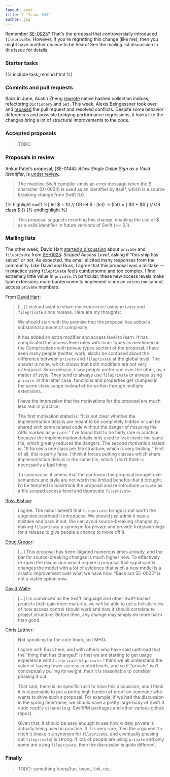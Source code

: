 ```yaml
---
layout: post
title: ! 'Issue #43'
author: jsq
---
```


Remember [SE-0025](https://github.com/apple/swift-evolution/blob/master/proposals/0025-scoped-access-level.md)? That's the proposal that controversially introduced `fileprivate`. However, if you're regretting this change (like me), then you might have another chance to be heard! See the mailing list discussion in this issue for details.

<!--excerpt-->

### Starter tasks

{% include task_remind.html %}

### Commits and pull requests

Back in June, Austin Zheng [rewrote](https://github.com/apple/swift/pull/3046) native hashed collection indices, refactoring `Dictionary` and `Set`. This week, Alexis Beingessner took over and [rebased](https://github.com/apple/swift/pull/5291) the pull request and resolved conflicts. Despite some behavior differences and possible bridging performance regressions, it looks like the changes bring a lot of structural improvements to the code.

### Accepted proposals

> TODO

### Proposals in review

Ankur Patel’s proposal, [SE-0144]: *Allow Single Dollar Sign as a Valid Identifier*, is [under review](https://lists.swift.org/pipermail/swift-evolution-announce/2016-October/000291.html).

> The mainline Swift compiler emits an error message when the $ character (U+0024) is used as an identifier by itself, which is a source breaking change from Swift 3.0.

{% highlight swift %}
let $ = 10
// OR
let $ : (Int) -> (Int) = { $0 * $0 }
// OR
class $ {}
{% endhighlight %}

> This proposal suggests reverting this change, enabling the use of $ as a valid identifier in future versions of Swift (>= 3.1).

### Mailing lists

The other week, David Hart [started a discussion](https://lists.swift.org/pipermail/swift-evolution/Week-of-Mon-20161003/027632.html) about `private` and `fileprivate` from [SE-0025](https://github.com/apple/swift-evolution/blob/master/proposals/0025-scoped-access-level.md): *Scoped Access Level*, asking if "this ship has sailed" or not. As expected, the email elicited many responses from the community. Like David and Russ, I agree that this proposal was a mistake &mdash; in practice using `fileprivate` feels cumbersome and too complex. I find extremely little value in `private`. In particular, these new access levels make type extensions more burdensome to implement since an `extension` cannot access `private` members.

From [David Hart](https://lists.swift.org/pipermail/swift-evolution/Week-of-Mon-20161003/027647.html):

> [...] I instead want to share my experience using `private` and `fileprivate` since release. Here are my thoughts:
>
> We should start with the premise that the proposal has added a substantial amount of complexity:
>
> It has added an extra modifier and access level to learn.
> It has complicated the access level rules with Inner types as mentioned in the Complications with private types section of the proposal.
> I have seen many people (twitter, work, slack) be confused about the difference between `private` and `fileprivate` at the global level. The answer is none, which shows that both modifiers are not very orthogonal.
> Since release, I saw people prefer one over the other, as a matter of style. They tend to always use `fileprivate` or always using `private`. In the latter case, functions and properties get clumped in the same class scope instead of be written through multiple extensions.
>
> I have the impression that the motivations for the proposal are much less real in practice:
>
> The first motivation stated is: "It is not clear whether the implementation details are meant to be completely hidden or can be shared with some related code without the danger of misusing the APIs marked as `private`." I’ve found that to be fairly rare in practice because the implementation details only used to leak inside the same file, which greatly reduces the dangers.
> The second motivation stated is: "It forces a one class per file structure, which is very limiting." First of all, this is partly false. I think it forces putting classes which share implementation details in the same file, which I don’t think is necessarily a bad thing.
>
> To summarise, it seems that the confusion the proposal brought over semantics and style are not worth the limited benefits that it brought. I’d be tempted to backtrack the proposal and re-introduce `private` as a file scoped access-level and deprecate `fileprivate`.

[Russ Bishop](https://lists.swift.org/pipermail/swift-evolution/Week-of-Mon-20161003/027659.html):

> I agree. The minor benefit that `fileprivate` brings is not worth the cognitive overhead it introduces. We should just admit it was a mistake and back it out. We can avoid source-breaking changes by making `fileprivate` a synonym for private and provide fixits/warnings for a release to give people a chance to move off it.

[Doug Gregor](https://lists.swift.org/pipermail/swift-evolution/Week-of-Mon-20161010/027756.html):

> [...] This proposal has been litigated numerous times already, and the bar for source-breaking changes is much higher now. To effectively re-open the discussion would require a proposal that significantly changes the model with a lot of evidence that such a new model is a drastic improvement over what we have now. “Back out SE-0025” is not a viable option now.

[David Waite](https://lists.swift.org/pipermail/swift-evolution/Week-of-Mon-20161010/027786.html):

> [...] I’m convinced as the Swift language and other Swift-based projects both gain more maturity, we will be able to get a holistic view of how access control should work and how it should correlate to project structure. Before then, any change may simply do more harm than good.

[Chris Lattner](https://lists.swift.org/pipermail/swift-evolution/Week-of-Mon-20161010/027912.html):

> Not speaking for the core team, just MHO:
>
> I agree with Russ here, and with others who have said upthread that the "thing that has changed" is that we are starting to get usage experience with `fileprivate` vs `private`. I think we all understand the value of having fewer access control levels, and so if "private" isn’t conceptually pulling its weight, then it is reasonable to consider phasing it out.
>
> That said, there is no specific rush to have this discussion, and I think it is reasonable to put a pretty high burden of proof on someone who wants to drive such a proposal. For example, if we had the discussion in the spring timeframe, we should have a pretty large body of Swift 3 code readily at hand (e.g. SwiftPM packages and other various github repos).
>
> Given that, it should be easy enough to see how widely private is actually being used in practice. If it is very rare, then the argument to ditch it (make it a synonym for `fileprivate`, and eventually phasing out `fileprivate`) is strong. If lots of people are using `private` and only some are using `fileprivate`, then the discussion is quite different.

### Finally

> TODO: something funny/fun. tweet, link, etc.
